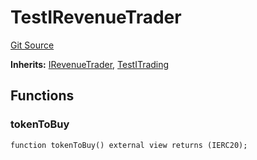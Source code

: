 # TestIRevenueTrader
[Git Source](https://github.com/larrythecucumber321/protocol/blob/77d337b8595ba96d069ded321419b36a61984170/contracts/interfaces/IRevenueTrader.sol)

**Inherits:**
[IRevenueTrader](/tools/docgen/src/contracts/interfaces/IRevenueTrader.sol/interface.IRevenueTrader.md), [TestITrading](/tools/docgen/src/contracts/interfaces/ITrading.sol/interface.TestITrading.md)


## Functions
### tokenToBuy


```solidity
function tokenToBuy() external view returns (IERC20);
```


